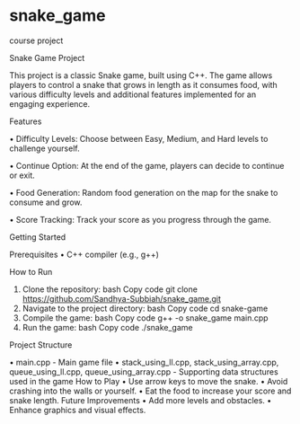 # snake_game
course project


Snake Game Project

This project is a classic Snake game, built using C++. The game allows players to control a snake that grows in length as it consumes food, with various difficulty levels and additional features implemented for an engaging experience.


Features

•	Difficulty Levels: Choose between Easy, Medium, and Hard levels to challenge yourself.

•	Continue Option: At the end of the game, players can decide to continue or exit.

•	Food Generation: Random food generation on the map for the snake to consume and grow.

•	Score Tracking: Track your score as you progress through the game.


Getting Started

Prerequisites
•	C++ compiler (e.g., g++)

How to Run
1.	Clone the repository:
bash
Copy code
git clone https://github.com/Sandhya-Subbiah/snake_game.git
2.	Navigate to the project directory:
bash
Copy code
cd snake-game
3.	Compile the game:
bash
Copy code
g++ -o snake_game main.cpp
4.	Run the game:
bash
Copy code
./snake_game


Project Structure

•	main.cpp - Main game file
•	stack_using_ll.cpp, stack_using_array.cpp, queue_using_ll.cpp, queue_using_array.cpp - Supporting data structures used in the game
How to Play
•	Use arrow keys to move the snake.
•	Avoid crashing into the walls or yourself.
•	Eat the food to increase your score and snake length.
Future Improvements
•	Add more levels and obstacles.
•	Enhance graphics and visual effects.

